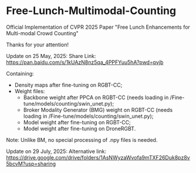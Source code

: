 # Free-Lunch-Multimodal-Counting

Official Implementation of CVPR 2025 Paper "Free Lunch Enhancements for Multi-modal Crowd Counting"

Thanks for your attention!

Update on 25 May, 2025:
Share Link: 
https://pan.baidu.com/s/1kUAzN8nz5qa_4PPFYuu5hA?pwd=pvjb

Containing:
- Density maps after fine-tuning on RGBT-CC;
- Weight files:
  - Backbone weight after PPCA on RGBT-CC (needs loading in /Fine-tune/models/counting/swin_unet.py);
  - Broker Modality Generator (BMG) weight on RGBT-CC (needs loading in /Fine-tune/models/counting/swin_unet.py);
  - Model weight after fine-tuning on RGBT-CC;
  - Model weight after fine-tuning on DroneRGBT.
 
Note: Unlike BM, no special processing of .npy files is needed.

Update on 29 July, 2025:
Alternative link: 
https://drive.google.com/drive/folders/1AsNWyzaWvofa9mTXF26Duk8pz8v5bcvM?usp=sharing
